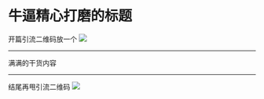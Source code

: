 

# 牛逼精心打磨的标题


开篇引流二维码放一个
![](https://tupian_lianjie.png)

---

满满的干货内容

---

结尾再甩引流二维码
![](https://tupian_lianjie.png)


